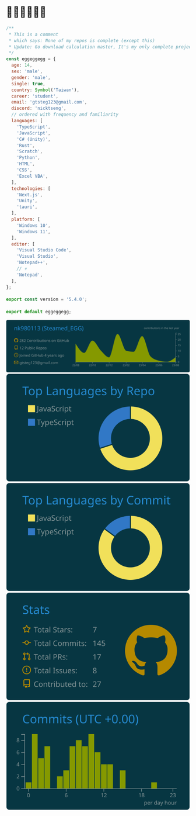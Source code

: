 # 🤔🤔🤔🤔🤔🤔

```javascript
/**
 * This is a comment
 * which says: None of my repos is complete (except this)
 * Update: Go download calculation master, It's my only complete project
 */
const eggeggegg = {
  age: 14,
  sex: 'male',
  gender: 'male',
  single: true,
  country: Symbol('Taiwan'),
  career: 'student',
  email: 'gtsteg123@gmail.com',
  discord: 'nicktseng',
  // ordered with frequency and familiarity
  languages: [
    'TypeScript',
    'JavaScript',
    'C# (Unity)',
    'Rust',
    'Scratch',
    'Python',
    'HTML',
    'CSS',
    'Excel VBA',
  ],
  technologies: [
    'Next.js',
    'Unity',
    'tauri',
  ],
  platform: [
    'Windows 10',
    'Windows 11',
  ],
  editor: [
    'Visual Studio Code',
    'Visual Studio',
    'Notepad++',
    // 💀
    'Notepad',
  ],
};

export const version = '5.4.0';

export default eggeggegg;
```
[![](https://raw.githubusercontent.com/nk980113/personal-card/master/profile-summary-card-output/solarized_dark/0-profile-details.svg)](https://github.com/vn7n24fzkq/github-profile-summary-cards)
[![](https://raw.githubusercontent.com/nk980113/personal-card/master/profile-summary-card-output/solarized_dark/1-repos-per-language.svg)](https://github.com/vn7n24fzkq/github-profile-summary-cards) [![](https://raw.githubusercontent.com/nk980113/personal-card/master/profile-summary-card-output/solarized_dark/2-most-commit-language.svg)](https://github.com/vn7n24fzkq/github-profile-summary-cards)
[![](https://raw.githubusercontent.com/nk980113/personal-card/master/profile-summary-card-output/solarized_dark/3-stats.svg)](https://github.com/vn7n24fzkq/github-profile-summary-cards) [![](https://raw.githubusercontent.com/nk980113/personal-card/master/profile-summary-card-output/solarized_dark/4-productive-time.svg)](https://github.com/vn7n24fzkq/github-profile-summary-cards)
